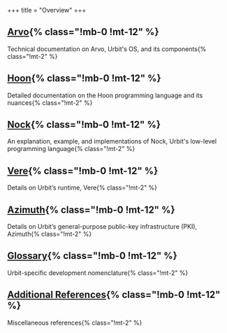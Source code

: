 +++
title = "Overview"
+++


## [Arvo](/reference/arvo){% class="!mb-0 !mt-12" %}

Technical documentation on Arvo, Urbit's OS, and its components{% class="!mt-2" %}

## [Hoon](/reference/hoon){% class="!mb-0 !mt-12" %}

Detailed documentation on the Hoon programming language and its nuances{% class="!mt-2" %}

## [Nock](/reference/nock){% class="!mb-0 !mt-12" %}

An explanation, example, and implementations of Nock, Urbit's low-level programming language{% class="!mt-2" %}

## [Vere](/reference/runtime){% class="!mb-0 !mt-12" %}

Details on Urbit’s runtime, Vere{% class="!mt-2" %}

## [Azimuth](/reference/azimuth){% class="!mb-0 !mt-12" %}

Details on Urbit’s general-purpose public-key infrastructure (PKI), Azimuth{% class="!mt-2" %}

## [Glossary](/reference/glossary){% class="!mb-0 !mt-12" %}

Urbit-specific development nomenclature{% class="!mt-2" %}

## [Additional References](/reference/additional){% class="!mb-0 !mt-12" %}

Miscellaneous references{% class="!mt-2" %}
